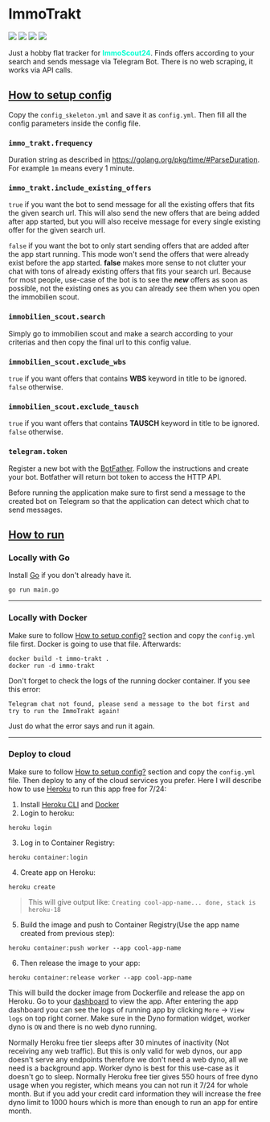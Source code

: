 # ImmoTrakt
<p align="left">
<img src="https://img.shields.io/github/license/mustafabayar/immo_trakt">
<img src="https://img.shields.io/maintenance/yes/2021">
<a href="https://www.codacy.com/gh/mustafabayar/immo_trakt/dashboard?utm_source=github.com&amp;utm_medium=referral&amp;utm_content=mustafabayar/immo_trakt&amp;utm_campaign=Badge_Grade"><img src="https://app.codacy.com/project/badge/Grade/1b1ae1e6c305418d91da7c9c4c7d9adf"/></a>
<a href="http://golang.org"><img src="https://img.shields.io/badge/Made%20with-Go-1f425f.svg"/></a>
</p>

Just a hobby flat tracker for <span style="color:#01ffd1">**ImmoScout24**</span>. Finds offers according to your search and sends message via Telegram Bot.
There is no web scraping, it works via API calls.

## [How to setup config](#how-to-setup-config)
Copy the `config_skeleton.yml` and save it as `config.yml`. Then fill all the config parameters inside the config file.

### `immo_trakt.frequency`
Duration string as described in https://golang.org/pkg/time/#ParseDuration. For example `1m` means every 1 minute.

### `immo_trakt.include_existing_offers`
`true` if you want the bot to send message for all the existing offers that fits the given search url. This will also send the new offers that are being added after app started, but you will also receive message for every single existing offer for the given search url.

`false` if you want the bot to only start sending offers that are added after the app start running. This mode won't send the offers that were already exist before the app started. **false** makes more sense to not clutter your chat with tons of already existing offers that fits your search url. Because for most people, use-case of the bot is to see the ***new*** offers as soon as possible, not the existing ones as you can already see them when you open the immobilien scout.

### `immobilien_scout.search`
Simply go to immobilien scout and make a search according to your criterias and then copy the final url to this config value.

### `immobilien_scout.exclude_wbs`
`true` if you want offers that contains **WBS** keyword in title to be ignored. `false` otherwise.

### `immobilien_scout.exclude_tausch`
`true` if you want offers that contains **TAUSCH** keyword in title to be ignored. `false` otherwise.

### `telegram.token`
Register a new bot with the [BotFather](https://telegram.me/BotFather). Follow the instructions and create your bot. 
Botfather will return bot token to access the HTTP API.

Before running the application make sure to first send a message to the created bot on Telegram so that the application can detect which chat to send messages.

## [How to run](#how-to-run)

### Locally with Go
Install [Go](https://golang.org/doc/install) if you don't already have it.
```
go run main.go
```
- - -
### Locally with Docker
Make sure to follow [How to setup config?](#how-to-setup-config) section and copy the `config.yml` file first. Docker is going to use that file. Afterwards:
```
docker build -t immo-trakt .
docker run -d immo-trakt
```
Don't forget to check the logs of the running docker container. If you see this error:

`Telegram chat not found, please send a message to the bot first and try to run the ImmoTrakt again!`

Just do what the error says and run it again.
- - -
### Deploy to cloud
Make sure to follow [How to setup config?](#how-to-setup-config) section and copy the `config.yml` file. Then deploy to any of the cloud services you prefer. Here I will describe how to use [Heroku](https://www.heroku.com/pricing) to run this app free for 7/24:
1.  Install [Heroku CLI](https://devcenter.heroku.com/articles/heroku-cli) and [Docker](https://docs.docker.com/get-docker/)
2.  Login to heroku: 
```
heroku login
```
3.  Log in to Container Registry: 
```
heroku container:login
``` 
4.  Create app on Heroku: 
```
heroku create
```
> This will give output like: ```Creating cool-app-name... done, stack is heroku-18```
5.  Build the image and push to Container Registry(Use the app name created from previous step): 
```
heroku container:push worker --app cool-app-name
```
6.  Then release the image to your app: 
```
heroku container:release worker --app cool-app-name
```
This will build the docker image from Dockerfile and release the app on Heroku. Go to your [dashboard](https://dashboard.heroku.com/apps) to view the app. After entering the app dashboard you can see the logs of running app by clicking ```More``` -> ```View logs``` on top right corner. Make sure in the Dyno formation widget, worker dyno is ```ON``` and there is no web dyno running.

Normally Heroku free tier sleeps after 30 minutes of inactivity (Not receiving any web traffic). But this is only valid for web dynos, our app doesn't serve any endpoints therefore we don't need a web dyno, all we need is a background app. Worker dyno is best for this use-case as it doesn't go to sleep. Normally Heroku free tier gives 550 hours of free dyno usage when you register, which means you can not run it 7/24 for whole month. But if you add your credit card information they will increase the free dyno limit to 1000 hours which is more than enough to run an app for entire month.